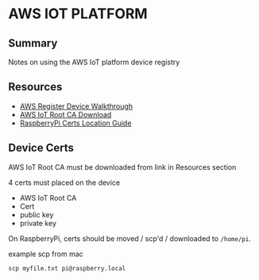 # AWS IOT PLATFORM

## Summary

Notes on using the AWS IoT platform device registry

## Resources

- [AWS Register Device Walkthrough](https://docs.aws.amazon.com/iot/latest/developerguide/register-device.html)
- [AWS IoT Root CA Download](https://docs.aws.amazon.com/iot/latest/developerguide/server-authentication.html#server-authentication-certs)
- [RaspberryPi Certs Location Guide](https://docs.aws.amazon.com/iot/latest/developerguide/sdk-tutorials.html)

## Device Certs

AWS IoT Root CA must be downloaded from link in Resources section

4 certs must placed on the device

- AWS IoT Root CA
- Cert
- public key
- private key

On RaspberryPi, certs should be moved / scp'd / downloaded to
`/home/pi`.

example scp from mac

```console
scp myfile.txt pi@raspberry.local
```
